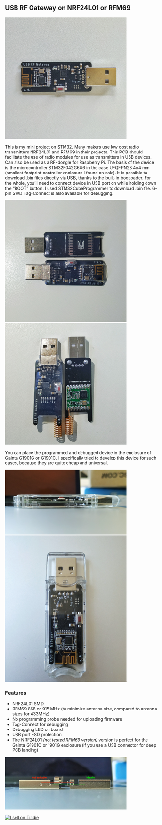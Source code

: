 ## USB RF Gateway on NRF24L01 or RFM69

<img width="400" src="https://github.com/Avikmen/USB-RF-Gateway/blob/master/Images/IMG_20190824_114225-01.jpeg" label="NRF24L01 SMD bare version">

  This is my mini project on STM32. Many makers use low cost radio transmitters NRF24L01 and RFM69 in their projects. This PCB should facilitate the use of radio modules for use as transmitters in USB devices. Can also be used as a RF-dongle for Raspberry Pi. 
  The basis of the device is the microcontroller STM32F042G6U6 in the case UFQFPN28 4x4 mm (smallest footprint controller enclosure I found on sale). 
  It is possible to download .bin files directly via USB, thanks to the built-in bootloader. For the whole, you’ll need to connect device in USB port on while holding down the “BOOT” button. I used STM32CubeProgrammer to download .bin file. 6-pin SWD Tag-Connect is also available for debugging.
  
<img width="400" src="https://github.com/Avikmen/USB-RF-Gateway/blob/master/Images/IMG_20190824_114612-01.jpeg" label="NRF24L01 SMD thermo shrink version">

<img width="400" src="https://github.com/Avikmen/USB-RF-Gateway/blob/master/Images/IMG_20190824_114648-01.jpeg" label="RFM69-868 thermo shrink and bare versions">

You can place the programmed and debugged device in the enclosure of Gainta G1901G or G1901C. I specifically tried to develop this device for such cases, because they are quite cheap and universal.

<img width="400" src="https://github.com/Avikmen/USB-RF-Gateway/blob/master/Images/IMG_20190906_161319-01.jpeg" label="In Gainta G1901C enclosure">

<img width="400" src="https://github.com/Avikmen/USB-RF-Gateway/blob/master/Images/IMG_20190906_161232-01.jpeg" label="In Gainta G1901C enclosure">

### Features

- NRF24L01 SMD
- RFM69 868 or 915 MHz (to minimize antenna size, compared to antenna sizes for 433MHz)
- No programming probe needed for uploading firmware
- Tag-Connect for debugging
- Debugging LED on board
- USB port ESD protection
- The NRF24L01 *(not tested RFM69 version)* version is perfect for the Gainta G1901C or 1901G enclosure (if you use a USB connector for deep PCB landing)
<img width="400" src="https://github.com/Avikmen/USB-RF-Gateway/blob/master/Images/IMG_20190906_160916-01.jpeg" label="USB connector for deep PCB landing">

<a href="https://www.tindie.com/stores/avikmen/?ref=offsite_badges&utm_source=sellers_Avikmen&utm_medium=badges&utm_campaign=badge_medium"><img src="https://d2ss6ovg47m0r5.cloudfront.net/badges/tindie-mediums.png" alt="I sell on Tindie" width="150" height="78"></a>

